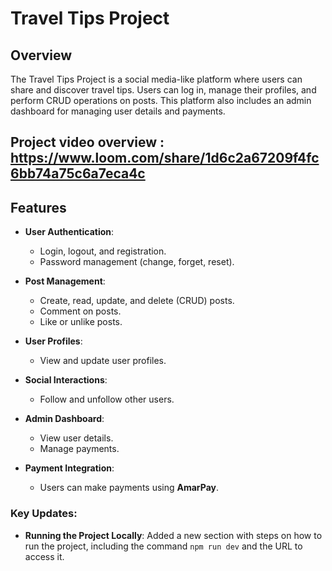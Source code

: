 # Travel Tips Project

## Overview 

The Travel Tips Project is a social media-like platform where users can share and discover travel tips. Users can log in, manage their profiles, and perform CRUD operations on posts. This platform also includes an admin dashboard for managing user details and payments.

## Project video overview : https://www.loom.com/share/1d6c2a67209f4fc6bb74a75c6a7eca4c

## Features

- **User Authentication**:
  - Login, logout, and registration.
  - Password management (change, forget, reset).
- **Post Management**:
  - Create, read, update, and delete (CRUD) posts.
  - Comment on posts.
  - Like or unlike posts.
- **User Profiles**:
  - View and update user profiles.
- **Social Interactions**:

  - Follow and unfollow other users.

- **Admin Dashboard**:

  - View user details.
  - Manage payments.

- **Payment Integration**:
  - Users can make payments using **AmarPay**.

### Key Updates:

- **Running the Project Locally**: Added a new section with steps on how to run the project, including the command `npm run dev` and the URL to access it.

